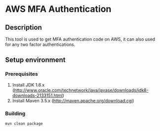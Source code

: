 # AWS MFA Authentication

## Description
This tool is used to get MFA authentication code on AWS, it can also used for any two factor authentications.

## Setup environment
### Prerequisites

1. Install JDK 1.8.x  (http://www.oracle.com/technetwork/java/javase/downloads/jdk8-downloads-2133151.html)
2. Install Maven 3.5.x (http://maven.apache.org/download.cgi)

### Building

``` shell
mvn clean package
```

